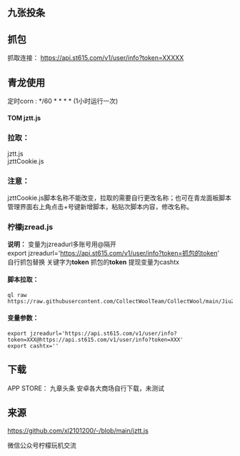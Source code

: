 ## 九张投条

## 抓包
抓取连接： https://api.st615.com/v1/user/info?token=XXXXX

## 青龙使用 
定时corn : */60 * * * * (1小时运行一次)
#### TOM jztt.js
### 拉取：
jztt.js  
jzttCookie.js
### **注意：**  
jzttCookie.js脚本名称不能改变，拉取的需要自行更改名称；也可在青龙面板脚本管理界面右上角点击+号键新增脚本，粘贴次脚本内容，修改名称。

### 柠檬jzread.js
**说明：** 变量为jzreadurl多账号用@隔开  
export jzreadurl='https://api.st615.com/v1/user/info?token=抓包的token'  
自行抓包替换 关键字为**token** 抓包的**token**
提现变量为cashtx

#### 脚本拉取：
```
ql raw https://raw.githubusercontent.com/CollectWoolTeam/CollectWool/main/JiuZhangTouTiao/jzread.js
```
#### 变量参数：
```
export jzreadurl='https://api.st615.com/v1/user/info?token=XXX@https://api.st615.com/v1/user/info?token=XXX'
export cashtx=''
```

## 下载 
APP STORE： 九章头条
安卓各大商场自行下载，未测试
## 来源
https://github.com/xl2101200/-/blob/main/jztt.js

微信公众号柠檬玩机交流
